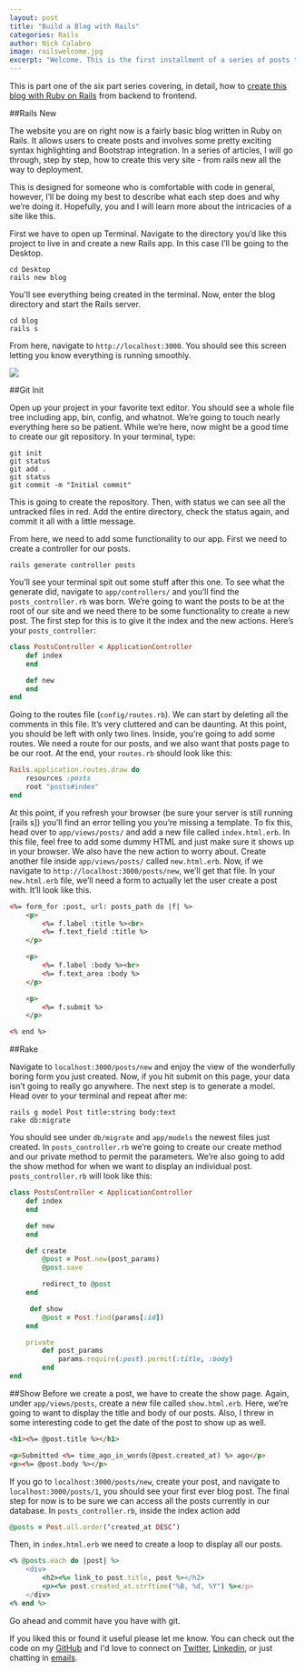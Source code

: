 ```yaml
---
layout: post
title: "Build a Blog with Rails"
categories: Rails
author: Nick Calabro
image: railswelcome.jpg
excerpt: "Welcome. This is the first installment of a series of posts that will walk you through how to build a blogging app using Ruby on Rails."
---
```


<meta name="twitter:card" content="summary" />
<meta name="twitter:site" content="@NickCalabs" />
<meta name="twitter:title" content="{{ page.title }}" />
<meta name="twitter:description" content="Nick Calabro's Blog" />

<div class="message">This is part one of the six part series covering, in detail, how to <a href="http://nameless-dusk-8821.herokuapp.com">create this blog with Ruby on Rails</a> from backend to frontend. 
</div>

##Rails New

The website you are on right now is a fairly basic blog written in Ruby on Rails. It allows users to create posts and involves some pretty exciting syntax highlighting and Bootstrap integration. In a series of articles, I will go through, step by step, how to create this very site - from rails new all the way to deployment.

This is designed for someone who is comfortable with code in general, however, I’ll be doing my best to describe what each step does and why we’re doing it. Hopefully, you and I will learn more about the intricacies of a site like this.

First we have to open up Terminal. Navigate to the directory you’d like this project to live in and create a new Rails app. In this case I’ll be going to the Desktop.

```console
cd Desktop
rails new blog
```

You'll see everything being created in the terminal. Now, enter the blog directory and start the Rails server.

```console
cd blog
rails s
```

From here, navigate to `http://localhost:3000`. You should see this screen letting you know everything is running smoothly.

<img src="/img/{{ page.image }}">

##Git Init

Open up your project in your favorite text editor. You should see a whole file tree including app, bin, config, and whatnot. We’re going to touch nearly everything here so be patient. While we’re here, now might be a good time to create our git repository. In your terminal, type:

```console
git init
git status
git add .
git status
git commit -m "Initial commit"
```

This is going to create the repository. Then, with status we can see all the untracked files in red. Add the entire directory, check the status again, and commit it all with a little message.

From here, we need to add some functionality to our app. First we need to create a controller for our posts.

```console
rails generate controller posts
```

You’ll see your terminal spit out some stuff after this one. To see what the generate did, navigate to `app/controllers/` and you’ll find the `posts_controller.rb` was born. We’re going to want the posts to be at the root of our site and we need there to be some functionality to create a new post. The first step for this is to give it the index and the new actions. Here’s your `posts_controller`:

```ruby
class PostsController < ApplicationController
	def index
	end 

	def new
	end
end
```

Going to the routes file (`config/routes.rb`). We can start by deleting all the comments in this file. It’s very cluttered and can be daunting. At this point, you should be left with only two lines. Inside, you’re going to add some routes. We need a route for our posts, and we also want that posts page to be our root. At the end, your `routes.rb` should look like this:

```ruby
Rails.application.routes.draw do
	resources :posts
	root "posts#index"
end
```

At this point, if you refresh your browser (be sure your server is still running [rails s]) you’ll find an error telling you you’re missing a template. To fix this, head over to `app/views/posts/` and add a new file called `index.html.erb`. In this file, feel free to add some dummy HTML and just make sure it shows up in your browser. We also have the new action to worry about. Create another file inside `app/views/posts/` called `new.html.erb`. Now, if we navigate to `http://localhost:3000/posts/new`, we’ll get that file. In your `new.html.erb` file, we’ll need a form to actually let the user create a post with. It’ll look like this.

```html
<%= form_for :post, url: posts_path do |f| %>
    <p>
        <%= f.label :title %><br>
        <%= f.text_field :title %>
    </p>

    <p>
        <%= f.label :body %><br>
        <%= f.text_area :body %>
    </p>

    <p>
        <%= f.submit %>
    </p>

<% end %>
```

##Rake

Navigate to `localhost:3000/posts/new` and enjoy the view of the wonderfully boring form you just created. Now, if you hit submit on this page, your data isn’t going to really go anywhere. The next step is to generate a model. Head over to your terminal and repeat after me:

```console
rails g model Post title:string body:text
rake db:migrate
```

You should see under `db/migrate` and `app/models` the newest files just created. In `posts_controller.rb` we’re going to create our create method and our private method to permit the parameters. We’re also going to add the show method for when we want to display an individual post. `posts_controller.rb` will look like this:

```ruby
class PostsController < ApplicationController
    def index
    end

    def new
    end

    def create
        @post = Post.new(post_params)
        @post.save

        redirect_to @post
    end

     def show
        @post = Post.find(params[:id])
    end

    private
        def post_params
            params.require(:post).permit(:title, :body)
        end
end
```

##Show
Before we create a post, we have to create the show page. Again, under `app/views/posts`, create a new file called `show.html.erb`. Here, we’re going to want to display the title and body of our posts. Also, I threw in some interesting code to get the date of the post to show up as well.

```html
<h1><%= @post.title %></h1>

<p>Submitted <%= time_ago_in_words(@post.created_at) %> ago</p>
<p><%= @post.body %></p>
```

If you go to `localhost:3000/posts/new`, create your post, and navigate to `localhost:3000/posts/1`, you should see your first ever blog post. The final step for now is to be sure we can access all the posts currently in our database. In `posts_controller.rb`, inside the index action add

```ruby
@posts = Post.all.order(‘created_at DESC’)
```

Then, in `index.html.erb` we need to create a loop to display all our posts.

```ruby
<% @posts.each do |post| %>
    <div>
        <h2><%= link_to post.title, post %></h2>
        <p><%= post.created_at.strftime("%B, %d, %Y") %></p>
    </div>
<% end %>
```

Go ahead and commit have you have with git.


<div class="message">
  If you liked this or found it useful please let me know. You can check out the code on my <a href="http://github.com/nickcalabs">GitHub</a> and I'd love to connect on <a href="http://twitter.com/nickcalabs">Twitter</a>, <a href="http://linkedin.com/in/nickcalabro">Linkedin</a>, or just chatting in <a href="mailto:calabro.nick@gmail.com">emails</a>.
</div>